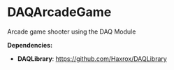 # DAQArcadeGame
Arcade game shooter using the DAQ Module

**Dependencies:**
- **DAQLibrary**: https://github.com/Haxrox/DAQLibrary

